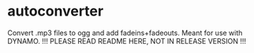 # autoconverter
Convert .mp3 files to ogg and add fadeins+fadeouts. Meant for use with DYNAMO.
!!! PLEASE READ README HERE, NOT IN RELEASE VERSION !!!
